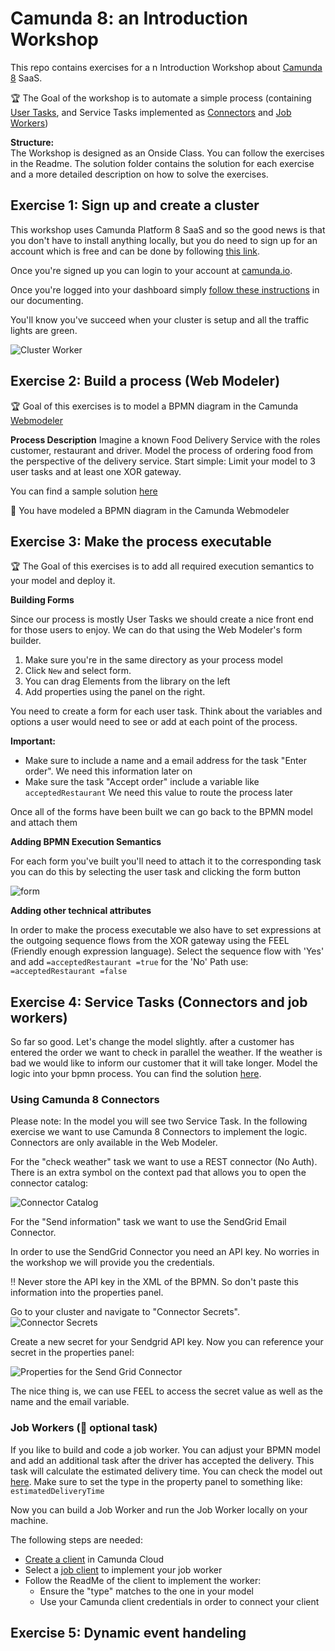 # Camunda 8: an Introduction Workshop

This repo contains exercises for a n Introduction Workshop about [Camunda 8](https://camunda.com) SaaS. 

:trophy: The Goal of the workshop is to automate a simple process (containing [User Tasks](https://docs.camunda.io/docs/components/modeler/bpmn/user-tasks/), and Service Tasks implemented as [Connectors](https://docs.camunda.io/docs/components/modeler/web-modeler/connectors/) and [Job Workers](https://docs.camunda.io/docs/components/concepts/job-workers/))

**Structure:**  
The Workshop is designed as an Onside Class. You can follow the exercises in the Readme. 
The solution folder contains the solution for each exercise and a more detailed description on how to solve the exercises. 

## Exercise 1: Sign up and create a cluster

This workshop uses Camunda Platform 8 SaaS and so the good news is that you don't have to install anything locally, but you do need to sign up for an account which is free and can be done by following [this link](https://accounts.cloud.camunda.io/signup). 

Once you're signed up you can login to your account at [camunda.io](https://weblogin.cloud.camunda.io). 

Once you're logged into your dashboard simply [follow these instructions](https://docs.camunda.io/docs/components/console/manage-clusters/create-cluster/) in our documenting. 


You'll know you've succeed when your cluster is setup and all the traffic lights are green. 

![Cluster Worker](img/clustersetup.png)

## Exercise 2: Build a process (Web Modeler)
:trophy: Goal of this exercises is to model a BPMN diagram in the Camunda [Webmodeler](https://docs.camunda.io/docs/components/modeler/web-modeler/new-web-modeler/)

**Process Description**
Imagine a known Food Delivery Service with the roles customer, restaurant and driver. Model the process of ordering food from the perspective of the delivery service. Start simple: Limit your model to 3 user tasks and at least one XOR gateway. 

You can find a sample solution [here](Solution/02/02.bpmn)

:tada: You have modeled a BPMN diagram in the Camunda Webmodeler

## Exercise 3: Make the process executable

:trophy: The Goal of this exercises is to add all required execution semantics to your model and deploy it. 

**Building Forms** 

Since our process is mostly User Tasks we should create a nice front end for those users to enjoy. We can do that using the Web Modeler's form builder. 

1. Make sure you're in the same directory as your process model
1. Click `New` and select form.
1. You can drag Elements from the library on the left
1. Add properties using the panel on the right.

You need to create a form for each user task. 
Think about the variables and options a user would need to see or add at each point of the process. 

**Important:** 

* Make sure to include a name and a email address for the task "Enter order". We need this information later on
* Make sure the task "Accept order" include a variable like ```acceptedRestaurant``` We need this value to route the process later 

Once all of the forms have been built we can go back to the BPMN model and attach them

**Adding BPMN Execution Semantics**

For each form you've built you'll need to attach it to the corresponding task you can do this by selecting the user task and clicking the form button

![form](img/connectform.png)

**Adding other technical attributes**

In order to make the process executable we also have to set expressions at the outgoing sequence flows from the XOR gateway using the FEEL (Friendly enough expression language). Select the sequence flow with 'Yes' and add ```=acceptedRestaurant =true``` for the 'No' Path use: ```=acceptedRestaurant =false```




## Exercise 4: Service Tasks (Connectors and job workers)
So far so good. Let's change the model slightly. after a customer has entered the order we want to check in parallel the weather. If the weather is bad we would like to inform our customer that it will take longer. Model the logic into your bpmn process. You can find the solution [here](Solution/Exercise04/04.bpmn). 

### Using Camunda 8 Connectors
Please note: In the model you will see two Service Task. In the following exercise we want to use Camunda 8 Connectors to implement the logic. Connectors are only available in the Web Modeler.

For the "check weather" task we want to use a REST connector (No Auth). There is an extra symbol on the context pad that allows you to open the connector catalog:

![Connector Catalog](img/connector-catalog.png)

For the "Send information" task we want to use the SendGrid Email Connector. 

In order to use the SendGrid Connector you need an API key. No worries in the workshop we will provide you the credentials. 

:bangbang: Never store the API key in the XML of the BPMN. So don't paste this information into the properties panel. 

Go to your cluster and navigate to "Connector Secrets". 
![Connector Secrets](img/connector-secrets.png)

Create a new secret for your Sendgrid API key. Now you can reference your secret in the properties panel: 

![Properties for the Send Grid Connector](img/sendGridConnector.png)

The nice thing is, we can use FEEL to access the secret value as well as the name and the email variable. 

### Job Workers (:star2: optional task)

If you like to build and code a job worker. You can adjust your BPMN model and add an additional task after the driver has accepted the delivery. This task will calculate the estimated delivery time. You can check the model out [here](Solution/04/04-with-job-worker.bpmn). Make sure to set the type in the property panel to something like: ```estimatedDeliveryTime```

Now you can build a Job Worker and run the Job Worker locally on your machine. 

The following steps are needed: 

* [Create a client](https://docs.camunda.io/docs/components/console/manage-clusters/manage-api-clients/#create-a-client) in Camunda Cloud
* Select a [job client](https://docs.camunda.io/docs/apis-clients/overview/) to implement your job worker
* Follow the ReadMe of the client to implement the worker:
    * Ensure the "type" matches to the one in your model
    * Use your Camunda client credentials in order to connect your client








## Exercise 5: Dynamic event handeling

